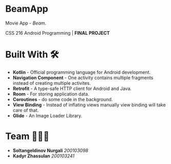 # BeamApp
Movie App - *Beam*. 

CSS 216 Android Programming | **FINAL PROJECT**
 

# Built With 🛠
+ **Kotlin** - Official programming language for Android development. 
+ **Navigation Component** - One activity contains multiple fragments instead of creating multiple activites.
+ **Retrofit** - A type-safe HTTP client for Android and Java.
+ **Room** - For storing application data.
+ **Coroutines** - do some code in the background.
+ **View Binding** - Instead of inflating views manually view binding will take care of that.
+ **Glide** - An Image Loader Library.

# Team 👨‍👨‍👦
+ **Soltangeldinov Nurgali**  *200103098*
+ **Kadyr Zhassulan**  *200103241*

